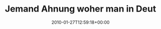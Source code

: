 ---
retweeted: false
source: <a href="http://twitter.com" rel="nofollow">Twitter Web Client</a>
entities:
  hashtags:
  - text: Palm
    indices:
    - '51'
    - '56'
  symbols: []
  user_mentions: []
  urls: []
display_text_range:
- '0'
- '85'
favorite_count: '0'
id_str: '8277907378'
truncated: false
retweet_count: '0'
id: '8277907378'
created_at: Wed Jan 27 12:59:18 +0000 2010
favorited: false
full_text: 'Jemand Ahnung woher man in Deutschland einen neuen #Palm Pre Plus(!) bekommen
  könnte?'
lang: de
tags:
- Palm
- pesos:twitter
date: '2010-01-27T12:59:18+00:00'
src: https://twitter.com/bascht/status/8277907378
original_url: https://twitter.com/bascht/status/8277907378
type: twitter_tweet
text: 'Jemand Ahnung woher man in Deutschland einen neuen #Palm Pre Plus(!) bekommen
  könnte?'
title: Jemand Ahnung woher man in Deut

---